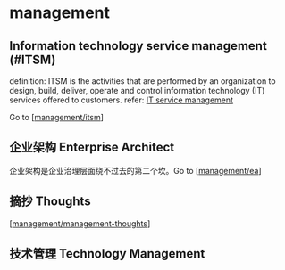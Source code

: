 # management

## Information technology service management (#ITSM)

definition: ITSM is the activities that are performed by an organization to design, build, deliver, operate and control information technology (IT) services offered to customers. refer: [IT service management](https://en.wikipedia.org/wiki/IT_service_management)

Go to [[management/itsm]]

## 企业架构 Enterprise Architect

企业架构是企业治理层面绕不过去的第二个坎。Go to [[management/ea]]

## 摘抄 Thoughts

[[management/management-thoughts]]

[//begin]: # "Autogenerated link references for markdown compatibility"
[management/itsm]: management/itsm "itsm"
[management/ea]: management/ea "ea"
[management/management-thoughts]: management/management-thoughts "management-thoughts"
[//end]: # "Autogenerated link references"

## 技术管理 Technology Management
